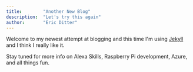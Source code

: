 ```yaml
---
title:        "Another New Blog"
description:  "Let's try this again"
author:       "Eric Ditter"
---
```


Welcome to my newest attempt at blogging and this time I'm using [Jekyll](http://jekyllrb.com) and I think I really like it.

Stay tuned for more info on Alexa Skills, Raspberry Pi development, Azure, and all things fun.